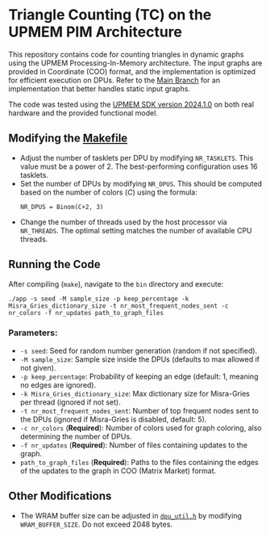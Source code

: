 # Triangle Counting (TC) on the UPMEM PIM Architecture

This repository contains code for counting triangles in dynamic graphs using the UPMEM Processing-In-Memory architecture. The input graphs are provided in Coordinate (COO) format, and the implementation is optimized for efficient execution on DPUs. Refer to the [Main Branch](https://github.com/CMU-SAFARI/PIM-TC/tree/main) for an implementation that better handles static input graphs.

The code was tested using the [UPMEM SDK version 2024.1.0](https://sdk.upmem.com/) on both real hardware and the provided functional model.

## Modifying the [Makefile](Makefile)

-   Adjust the number of tasklets per DPU by modifying `NR_TASKLETS`. This value must be a power of 2. The best-performing configuration uses 16 tasklets.
-   Set the number of DPUs by modifying `NR_DPUS`. This should be computed based on the number of colors ($C$) using the formula:
    ```
    NR_DPUS = Binom(C+2, 3)
    ```
-   Change the number of threads used by the host processor via `NR_THREADS`. The optimal setting matches the number of available CPU threads.

## Running the Code

After compiling (`make`), navigate to the `bin` directory and execute:

```
./app -s seed -M sample_size -p keep_percentage -k Misra_Gries_dictionary_size -t nr_most_frequent_nodes_sent -c nr_colors -f nr_updates path_to_graph_files
```

### Parameters:

-   `-s seed`: Seed for random number generation (random if not specified).
-   `-M sample_size`: Sample size inside the DPUs (defaults to max allowed if not given).
-   `-p keep_percentage`: Probability of keeping an edge (default: 1, meaning no edges are ignored).
-   `-k Misra_Gries_dictionary_size`: Max dictionary size for Misra-Gries per thread (ignored if not set).
-   `-t nr_most_frequent_nodes_sent`: Number of top frequent nodes sent to the DPUs (ignored if Misra-Gries is disabled, default: 5).
-   `-c nr_colors` (**Required**): Number of colors used for graph coloring, also determining the number of DPUs.
-   `-f nr_updates` (**Required**): Number of files containing updates to the graph.
-   `path_to_graph_files` (**Required**): Paths to the files containing the edges of the updates to the graph in COO (Matrix Market) format.

## Other Modifications

-   The WRAM buffer size can be adjusted in [`dpu_util.h`](dpu/dpu_util.h) by modifying `WRAM_BUFFER_SIZE`. Do not exceed 2048 bytes.
